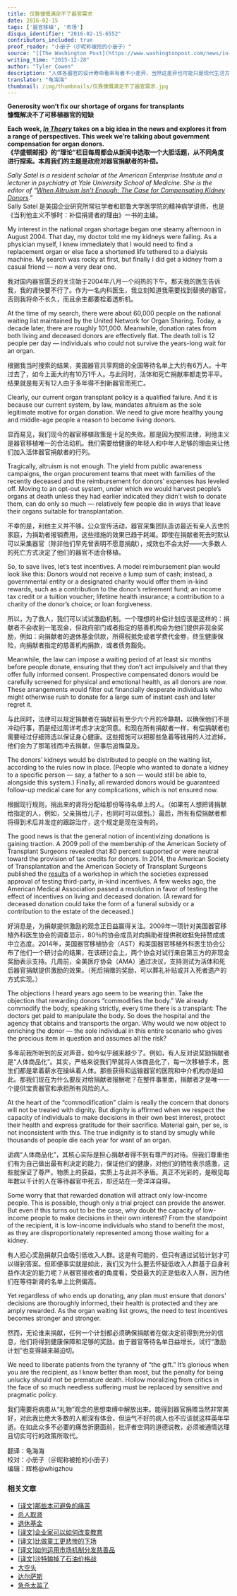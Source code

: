 ```yaml
---
title: 仅靠慷慨满足不了器官需求
date: 2016-02-15
tags: ['器官移植', '市场']
disqus_identifier: "2016-02-15-6552"
contributors_included: true
proof_reader: "小册子（＠昵称被抢的小册子）"
source: "[[The Washington Post](https://www.washingtonpost.com/news/in-theory/wp/2015/12/28/generosity-wont-fix-our-shortage-of-organs-for-transplants/)](http://www.aei.org/publication/generosity-wont-fix-our-shortage-of-organs-for-transplants/)"
writing_time: "2015-12-28"
author: "Tyler Cowen"
description: "人体各器官的设计寿命看来有着不小差异，当然这差异也可能只是现代生活方式所带来，于是随着移植技术的成熟和寿命不断延长，对器官的需求日益强烈，与此同时，供给却大为滞后，而原因在于，当前伦理/法律体系下，需求无法转变成对器官提供者的激励。在本文作者看来，尽管现金激励或更开放的自由交易确实为当前伦理体系所不容，但许多非现金的激励安排是完全可行且在伦理上也容易被公众接受的。"
translator: "龟海海"
thumbnail: /img/thumbnails/仅靠慷慨满足不了器官需求.jpg
---
```


**Generosity won’t fix our shortage of organs for transplants**  
**慷慨解决不了可移植器官的短缺**

**Each week, [_In Theory_](http://www.washingtonpost.com/news/in-theory/) takes on a big idea in the news and explores it from a range of perspectives. This week we’re talking about government compensation for organ donors.**  
**《华盛顿邮报》的“理论”栏目每周都会从新闻中选取一个大胆话题，从不同角度进行探索。本周我们的主题是政府对器官捐献者的补偿。**

*Sally Satel is a resident scholar at the American Enterprise Institute and a lecturer in psychiatry at Yale University School of Medicine. She is the editor of “*[*When Altruism Isn’t Enough: The Case for Compensating Kidney Donors*](http://www.amazon.com/gp/product/084474266X/ref=as_li_qf_sp_asin_il_tl?ie=UTF8&camp=1789&creative=9325&creativeASIN=084474266X&linkCode=as2&tag=thewaspos09-20&linkId=DADADF75CPL5QWFR).”  
Sally Satel 是美国企业研究所常驻学者和耶鲁大学医学院的精神病学讲师，也是《当利他主义不够时：补偿捐肾者的理由》一书的主编。

My interest in the national organ shortage began one steamy afternoon in August 2004. That day, my doctor told me my kidneys were failing. As a physician myself, I knew immediately that I would need to find a replacement organ or else face a shortened life tethered to a dialysis machine. My search was rocky at first, but finally I did get a kidney from a casual friend — now a very dear one.

我对国内器官匮乏的关注始于2004年八月一个闷热的下午。那天我的医生告诉我，我的肾快要不行了。作为一名内科医生，我立刻知道我需要找到替换的器官，否则我将命不长久，而且余生都要栓着透析机。

At the time of my search, there were about 60,000 people on the national waiting list maintained by the United Network for Organ Sharing. Today, a decade later, there are roughly 101,000. Meanwhile, donation rates from both living and deceased donors are effectively flat. The death toll is 12 people per day — individuals who could not survive the years-long wait for an organ.

根据我当时搜索的结果，美国器官共享网络的全国等待名单上大约有6万人。十年过去了，如今上面大约有10万1千人。与此同时，活体和死亡捐献率都走势平平。结果就是每天有12人由于多年得不到新器官而死亡。

Clearly, our current organ transplant policy is a qualified failure. And it is because our current system, by law, mandates altruism as the sole legitimate motive for organ donation. We need to give more healthy young and middle-age people a reason to become living donors.

显而易见，我们现今的器官移植政策是十足的失败。那是因为按照法律，利他主义是器官移植唯一的合法动机。我们需要给健康的年轻人和中年人足够的理由来让他们加入活体器官捐献者的行列。

Tragically, altruism is not enough. The yield from public awareness campaigns, the organ procurement teams that meet with families of the recently deceased and the reimbursement for donors’ expenses has leveled off. Moving to an opt-out system, under which we would harvest people’s organs at death unless they had earlier indicated they didn’t wish to donate them, can do only so much — relatively few people die in ways that leave their organs suitable for transplantation.

不幸的是，利他主义并不够。公众宣传活动，器官采集团队造访最近有亲人去世的家庭，为捐助者报销费用，这些措施的效果已趋于耗竭。即使在捐献者死去时默认可以采集器官（除非他们早先曾表明不愿意捐献），成效也不会太好——大多数人的死亡方式决定了他们的器官不适合移植。

So, to save lives, let’s test incentives. A model reimbursement plan would look like this: Donors would not receive a lump sum of cash; instead, a governmental entity or a designated charity would offer them in-kind rewards, such as a contribution to the donor’s retirement fund; an income tax credit or a tuition voucher; lifetime health insurance; a contribution to a charity of the donor’s choice; or loan forgiveness.

所以，为了救人，我们可以试试激励机制。一个理想的补偿计划应该是这样的：捐献者不会收到一笔现金，但政府部门或者指定的慈善机构会为他们提供非现金奖励，例如：向捐献者的退休基金供款，所得税抵免或者学费代金劵，终生健康保险，向捐献者指定的慈善机构捐款，或者债务豁免。

Meanwhile, the law can impose a waiting period of at least six months before people donate, ensuring that they don’t act impulsively and that they offer fully informed consent. Prospective compensated donors would be carefully screened for physical and emotional health, as all donors are now. These arrangements would filter out financially desperate individuals who might otherwise rush to donate for a large sum of instant cash and later regret it.

与此同时，法律可以规定捐献者在捐献前有至少六个月的冷静期，以确保他们不是冲动行事，而是经过周详考虑才决定同意。和现在所有捐献者一样，有偿捐献者也需要经过仔细筛选以保证身心健康。这些措施可以把那些急着等钱用的人过滤掉，他们会为了那笔钱而冲去捐献，但事后追悔莫及。

The donors’ kidneys would be distributed to people on the waiting list, according to the rules now in place. (People who wanted to donate a kidney to a specific person — say, a father to a son — would still be able to, alongside this system.) Finally, all rewarded donors would be guaranteed follow-up medical care for any complications, which is not ensured now.

根据现行规则，捐出来的肾将分配给那份等待名单上的人。（如果有人想把肾捐献给指定的人，例如，父亲捐给儿子，也同时可以做到。）最后，所有有偿捐献者都将得到术后并发症的跟踪治疗，这个规定是现在没有的。

The good news is that the general notion of incentivizing donations is gaining traction. A 2009 poll of the membership of the American Society of Transplant Surgeons revealed that 80 percent supported or were neutral toward the provision of tax credits for donors. In 2014, the American Society of Transplantation and the American Society of Transplant Surgeons published the [results](http://onlinelibrary.wiley.com/doi/10.1111/ajt.13233/abstract) of a workshop in which the societies expressed approval of testing third-party, in-kind incentives. A few weeks ago, the American Medical Association passed a resolution in favor of testing the effect of incentives on living and deceased donation. (A reward for deceased donation could take the form of a funeral subsidy or a contribution to the estate of the deceased.)

好消息是，为捐献提供激励的观念正日益赢得关注。2009年一项针对美国器官移植外科医生协会的调查显示，80％的协会成员对向捐助者提供税收抵免持赞成或中立态度。2014年，美国器官移植协会（AST）和美国器官移植外科医生协会公布了他们一个研讨会的结果，在该研讨会上，两个协会对试行来自第三方的非现金奖励表示支持。几周前，全美医疗协会（AMA）通过决议，支持测试为活体和死后器官捐献提供激励的效果。（死后捐赠的奖励，可以葬礼补贴或并入死者遗产的方式实现。）

The objections I heard years ago seem to be wearing thin. Take the objection that rewarding donors “commodifies the body.” We already commodify the body, speaking strictly, every time there is a transplant: The doctors get paid to manipulate the body. So does the hospital and the agency that obtains and transports the organ. Why would we now object to enriching the donor — the sole individual in this entire scenario who gives the precious item in question and assumes all the risk?

多年前我所听到的反对声音，如今似乎越来越少了。例如，有人反对说奖励捐献者是“人体商品化”。其实，严格来说我们早就将人体商品化了，每一次移植手术，医生们都是拿着薪水在操纵着人体。那些获得和运输器官的医院和中介机构亦是如此。那我们现在为什么要反对给捐献者报酬呢？在整件事里面，捐献者才是唯一一个提供宝贵器官和承担所有风险的人。

At the heart of the “commodification” claim is really the concern that donors will not be treated with dignity. But dignity is affirmed when we respect the capacity of individuals to make decisions in their own best interest, protect their health and express gratitude for their sacrifice. Material gain, per se, is not inconsistent with this. The true indignity is to stand by smugly while thousands of people die each year for want of an organ.

诟病“人体商品化”，其核心实际是担心捐献者得不到有尊严的对待。但我们尊重他们有为自己做出最有利决定的能力，保证他们的健康，对他们的牺牲表示感激，这些就保证了尊严。物质上的获益，实质上与此并不矛盾。真正不光彩的，是眼见每年数以千计的人在等待器官中死去，却还站在一旁洋洋自得。

Some worry that that rewarded donation will attract only low-income people. This is possible, though only a trial project can provide the answer. But even if this turns out to be the case, why doubt the capacity of low-income people to make decisions in their own interest? From the standpoint of the recipient, it is low-income individuals who stand to benefit the most, as they are disproportionately represented among those waiting for a kidney.

有人担心奖励捐献只会吸引低收入人群。这是有可能的，但只有通过试验计划才可以得到答案。但即便事实就是如此，我们又为什么要去怀疑低收入人群基于自身利益作决定的能力呢？从器官接收者的角度看，受益最大的正是低收入人群，因为他们在等待新肾的名单上比例偏高。

Yet regardless of who ends up donating, any plan must ensure that donors’ decisions are thoroughly informed, their health is protected and they are amply rewarded. As the organ waiting list grows, the need to test incentives becomes stronger and stronger.

然而，无论谁来捐献，任何一个计划都必须确保捐献者在做决定前得到充分的信息，他们将得到健康保障和足够的奖励。由于器官等待名单日益增长，试行“激励计划”也变得越来越迫切。

We need to liberate patients from the tyranny of “the gift.” It’s glorious when you are the recipient, as I know better than most, but the penalty for being unlucky should not be premature death. Hollow moralizing from critics in the face of so much needless suffering must be replaced by sensitive and pragmatic policy.

我们需要将病患从“礼物”观念的思想束缚中解放出来。能得到器官捐赠当然非常美好，对此我比绝大多数的人都深有体会，但运气不好的病人也不应该就这样英年早逝。在如此众多不必要的痛苦折磨面前，批评者空洞的道德说教，必须被通情达理且切实可行的政策所取代。


翻译：龟海海  
校对：小册子（＠昵称被抢的小册子）  
编辑：辉格@whigzhou


### 相关文章

* [[译文]那些本可避免的痛苦](https://headsalon.org/archives/7164.html "[译文]那些本可避免的痛苦")
* [杀人取肾](https://headsalon.org/archives/7038.html "杀人取肾")
* [退休基金](https://headsalon.org/archives/7795.html "退休基金")
* [[译文]企业家可以如何改变教育](https://headsalon.org/archives/7525.html "[译文]企业家可以如何改变教育")
* [[译文]比做童工更悲惨的下场](https://headsalon.org/archives/7520.html "[译文]比做童工更悲惨的下场")
* [[译文]如何运用市场机制分发慈善品](https://headsalon.org/archives/7363.html "[译文]如何运用市场机制分发慈善品")
* [[译文]沙特输掉了石油价格战](https://headsalon.org/archives/7249.html "[译文]沙特输掉了石油价格战")
* [大空头](https://headsalon.org/archives/7195.html "大空头")
* [达尔萨斯](https://headsalon.org/archives/7156.html "达尔萨斯")
* [急杀太监了](https://headsalon.org/archives/7138.html "急杀太监了")
